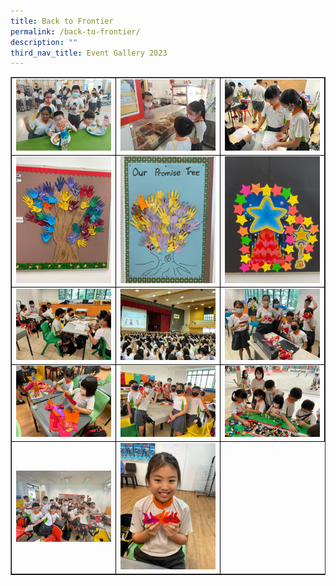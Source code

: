 ```yaml
---
title: Back to Frontier
permalink: /back-to-frontier/
description: ""
third_nav_title: Event Gallery 2023
---
```

<table class="table table-responsive table-bordered" border="" cellpadding="10"><tbody><tr style="height: 20px;"><td style="width: 33.333%; text-align: center; border:1px solid black;">
<img src="/images/b2f 1.jpg" style="width: 100%;">
<td style="width: 33.33%; text-align: center; border:1px solid black;">
<img src="/images/b2f 2.jpg" style="width: 100%;">
<td style="width: 33.33%; text-align: center; border:1px solid black;">
<img src="/images/b2f 3.jpg" style="width: 100%;">
<tr style="height: 20px;"><td style="width: 33.333%; text-align: center; border:1px solid black;">
<img src="/images/b2f 5.jpg" style="width: 100%;">
<td style="width: 33.33%; text-align: center; border:1px solid black;">
<img src="/images/b2f 6.jpg" style="width: 100%;">
<td style="width: 33.33%; text-align: center; border:1px solid black;">
<img src="/images/b2f 8.jpg" style="width: 100%;">
<tr style="height: 20px;"><td style="width: 33.333%; text-align: center; border:1px solid black;">
<img src="/images/b2f 4.jpg" style="width: 100%;">
<td style="width: 33.33%; text-align: center; border:1px solid black;">
<img src="/images/b2f 7.jpg" style="width: 100%;">
<td style="width: 33.33%; text-align: center; border:1px solid black;">
<img src="/images/b2f 9.jpg" style="width: 100%;">
<tr style="height: 20px;"><td style="width: 33.333%; text-align: center; border:1px solid black;">
<img src="/images/b2f 10.jpg" style="width: 100%;">
<td style="width: 33.33%; text-align: center; border:1px solid black;">
<img src="/images/b2f 11.jpg" style="width: 100%;">
<td style="width: 33.33%; text-align: center; border:1px solid black;">
<img src="/images/b2f 12.jpg" style="width: 100%;">
<tr style="height: 20px;"><td style="width: 33.333%; text-align: center; border:1px solid black;">
<img src="/images/b2f 13.jpg" style="width: 100%;">
<td style="width: 33.33%; text-align: center; border:1px solid black;">
<img src="/images/b2f 14.jpg" style="width: 100%;">